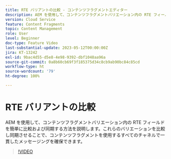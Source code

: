 ```yaml
---
title: RTE バリアントの比較 - コンテンツフラグメントエディター
description: AEM を使用して、コンテンツフラグメントバリエーション内の RTE フィールドを簡単に比較および同期する方法を説明します。これらのバリエーションを比較し同期させることで、コンテンツフラグメントを使用するすべてのチャネルで一貫したメッセージングを確保できます。
version: Cloud Service
feature: Content Fragments
topic: Content Management
role: User
level: Beginner
doc-type: Feature Video
last-substantial-update: 2023-05-12T00:00:00Z
jira: KT-13242
exl-id: 9bac4d55-d5e8-4e98-9392-dbf1048aa96a
source-git-commit: 0a8b60cb69f3f185375d34c8cb9ab90bc84c85cd
workflow-type: ht
source-wordcount: '79'
ht-degree: 100%

---
```


# RTE バリアントの比較

AEM を使用して、コンテンツフラグメントバリエーション内の RTE フィールドを簡単に比較および同期する方法を説明します。これらのバリエーションを比較し同期させることで、コンテンツフラグメントを使用するすべてのチャネルで一貫したメッセージングを確保できます。

>[!VIDEO](https://video.tv.adobe.com/v/3419314/?learn=on)
